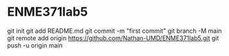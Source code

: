 # ENME371lab5

git init
git add README.md
git commit -m "first commit"
git branch -M main
git remote add origin https://github.com/Nathan-UMD/ENME371lab5.git
git push -u origin main
